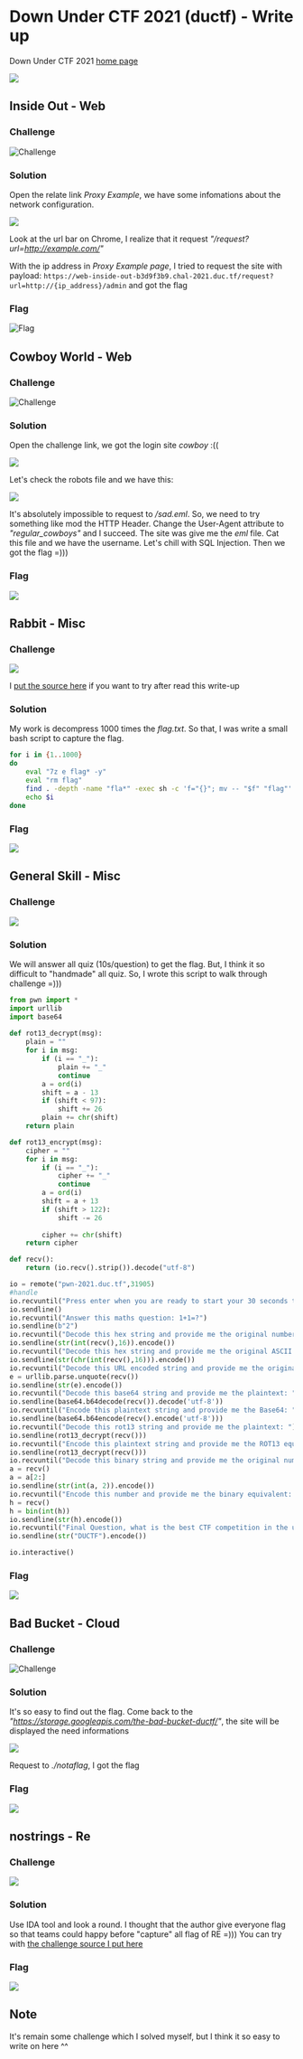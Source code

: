 # Down Under CTF 2021 (ductf) - Write up

Down Under CTF 2021 [home page](https://downunderctf.com/)

![](https://raw.githubusercontent.com/nh4ttruong/ctf-write-up/main/ductf-2021/cover.png)

## Inside Out - Web

### Challenge

![Challenge](https://raw.githubusercontent.com/nh4ttruong/ctf-write-up/main/ductf-2021/inside-out/insideout.png)

### Solution

Open the relate link *Proxy Example*, we have some infomations about the network configuration.

![](https://raw.githubusercontent.com/nh4ttruong/ctf-write-up/main/ductf-2021/inside-out/proxy.png)

Look at the url bar on Chrome, I realize that it request *"/request?url=http://example.com/"*

With the ip address in *Proxy Example page*, I tried to request the site with payload: ```https://web-inside-out-b3d9f3b9.chal-2021.duc.tf/request?url=http://{ip_address}/admin``` and got the flag

### Flag

![Flag](https://raw.githubusercontent.com/nh4ttruong/ctf-write-up/main/ductf-2021/inside-out/insideoutflag.png)

## Cowboy World - Web

### Challenge

![Challenge](https://raw.githubusercontent.com/nh4ttruong/ctf-write-up/main/ductf-2021/cowboy/chal.png)

### Solution

Open the challenge link, we got the login site *cowboy* :((

![](https://raw.githubusercontent.com/nh4ttruong/ctf-write-up/main/ductf-2021/cowboy/login.png)

Let's check the robots file and we have this:

![](https://raw.githubusercontent.com/nh4ttruong/ctf-write-up/main/ductf-2021/cowboy/robots.png)

It's absolutely impossible to request to */sad.eml*. So, we need to try something like mod the HTTP Header. Change the User-Agent attribute to *"regular_cowboys"* and I succeed. The site was give me the *eml* file. Cat this file and we have the username. Let's chill with SQL Injection. Then we got the flag =)))

### Flag

![](https://raw.githubusercontent.com/nh4ttruong/ctf-write-up/main/ductf-2021/cowboy/flag.png)

## Rabbit - Misc

### Challenge

![](https://raw.githubusercontent.com/nh4ttruong/ctf-write-up/main/ductf-2021/rabbit/rabbit.png)

I [put the source here](https://github.com/nh4ttruong/ctf-write-up/blob/main/ductf-2021/rabbit/flag.txt) if you want to try after read this write-up

### Solution

My work is decompress 1000 times the *flag.txt*. So that, I was write a small bash script to capture the flag.

```bash
for i in {1..1000}
do
	eval "7z e flag* -y"
	eval "rm flag"
	find . -depth -name "fla*" -exec sh -c 'f="{}"; mv -- "$f" "flag"' \;
	echo $i
done
```

### Flag

![](https://raw.githubusercontent.com/nh4ttruong/ctf-write-up/main/ductf-2021/rabbit/flag.png)

## General Skill - Misc

### Challenge

![](https://raw.githubusercontent.com/nh4ttruong/ctf-write-up/main/ductf-2021/general-skill/chal.png)

### Solution

We will answer all quiz (10s/question) to get the flag. But, I think it so difficult to "handmade" all quiz. So, I wrote this script to walk through challenge =)))
```python
from pwn import *
import urllib
import base64
 
def rot13_decrypt(msg):
    plain = ""
    for i in msg:
        if (i == "_"):
            plain += "_"
            continue
        a = ord(i)
        shift = a - 13
        if (shift < 97):
            shift += 26
        plain += chr(shift)
    return plain

def rot13_encrypt(msg):
    cipher = ""
    for i in msg:
        if (i == "_"):
            cipher += "_"
            continue
        a = ord(i)
        shift = a + 13
        if (shift > 122):
            shift -= 26
        
        cipher += chr(shift)
    return cipher

def recv():
    return (io.recv().strip()).decode("utf-8")

io = remote("pwn-2021.duc.tf",31905)
#handle
io.recvuntil("Press enter when you are ready to start your 30 seconds timer for the quiz...")
io.sendline()
io.recvuntil("Answer this maths question: 1+1=?")
io.sendline(b"2")
io.recvuntil("Decode this hex string and provide me the original number (base 10): ")
io.sendline(str(int(recv(),16)).encode())
io.recvuntil("Decode this hex string and provide me the original ASCII letter: ")
io.sendline(str(chr(int(recv(),16))).encode())
io.recvuntil("Decode this URL encoded string and provide me the original ASCII symbols: ")
e = urllib.parse.unquote(recv())
io.sendline(str(e).encode())
io.recvuntil("Decode this base64 string and provide me the plaintext: ")
io.sendline(base64.b64decode(recv()).decode('utf-8'))
io.recvuntil("Encode this plaintext string and provide me the Base64: ")
io.sendline(base64.b64encode(recv().encode('utf-8')))
io.recvuntil("Decode this rot13 string and provide me the plaintext: ")
io.sendline(rot13_decrypt(recv()))
io.recvuntil("Encode this plaintext string and provide me the ROT13 equilavent: ")
io.sendline(rot13_decrypt(recv()))
io.recvuntil("Decode this binary string and provide me the original number (base 10): ")
a = recv()
a = a[2:]
io.sendline(str(int(a, 2)).encode())
io.recvuntil("Encode this number and provide me the binary equivalent: ")
h = recv()
h = bin(int(h))
io.sendline(str(h).encode())
io.recvuntil("Final Question, what is the best CTF competition in the universe?")
io.sendline(str("DUCTF").encode())

io.interactive()
```

### Flag

![](https://raw.githubusercontent.com/nh4ttruong/ctf-write-up/main/ductf-2021/general-skill/flag.png)

## Bad Bucket - Cloud

### Challenge

![Challenge](https://raw.githubusercontent.com/nh4ttruong/ctf-write-up/main/ductf-2021/badbucket/chal.png)

### Solution

It's so easy to find out the flag. Come back to the *"https://storage.googleapis.com/the-bad-bucket-ductf/"*, the site will be displayed the need informations

![](https://raw.githubusercontent.com/nh4ttruong/ctf-write-up/main/ductf-2021/badbucket/content.png)

Request to *./notaflag*, I got the flag

### Flag

![](https://raw.githubusercontent.com/nh4ttruong/ctf-write-up/main/ductf-2021/badbucket/flag.png)


## nostrings - Re

### Challenge

![](https://raw.githubusercontent.com/nh4ttruong/ctf-write-up/main/ductf-2021/nostrings/nostrings.png)

### Solution

Use IDA tool and look a round. I thought that the author give everyone flag so that teams could happy before "capture" all flag of RE =)))
You can try with [the challenge source I put here](https://github.com/nh4ttruong/ctf-write-up/blob/main/ductf-2021/nostrings/nostrings)

### Flag

![](https://raw.githubusercontent.com/nh4ttruong/ctf-write-up/main/ductf-2021/nostrings/flag.png)

## Note

It's remain some challenge which I solved myself, but I think it so easy to write on here ^^
